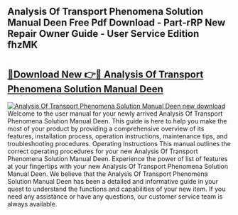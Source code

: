 ## Analysis Of Transport Phenomena Solution Manual Deen Free Pdf Download - Part-rRP New Repair Owner Guide - User Service Edition fhzMK

# <h2><a href="http://bc50932.oget.top/?id=Analysis+Of+Transport+Phenomena+Solution+Manual+Deen">🔗Download New 👉🔴 Analysis Of Transport Phenomena Solution Manual Deen</a></h2>

[![Analysis Of Transport Phenomena Solution Manual Deen new download](https://i.imgur.com/5g1atiW.png)](http://bc50932.oget.top/?id=Analysis+Of+Transport+Phenomena+Solution+Manual+Deen)
Welcome to the user manual for your newly arrived Analysis Of Transport Phenomena Solution Manual Deen. This guide is here to help you make the most of your product by providing a comprehensive overview of its features, installation process, operation instructions, maintenance tips, and troubleshooting procedures. Operating Instructions This manual outlines the correct operating procedures for your new Analysis Of Transport Phenomena Solution Manual Deen. Experience the power of list of features at your fingertips with your new Analysis Of Transport Phenomena Solution Manual Deen. We believe that the Analysis Of Transport Phenomena Solution Manual Deen has been a detailed and informative guide in your quest to understand the functions and capabilities of your new item. If you need any assistance or have any questions, our customer service team is always available.
